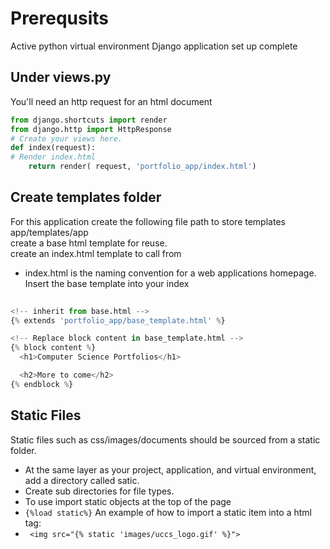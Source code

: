 # Prerequsits
Active python virtual environment
Django application set up complete

## Under views.py
You'll need an http request for an html document
```python 
from django.shortcuts import render
from django.http import HttpResponse
# Create your views here.
def index(request):
# Render index.html
    return render( request, 'portfolio_app/index.html')
```
## Create templates folder
For this application create the following file path to store templates<br>
app/templates/app <br>
create a base html template for reuse. <br>
create an index.html template to call from<br>
- index.html is the naming convention for a web applications homepage.
Insert the base template into your index
```python
 
<!-- inherit from base.html -->
{% extends 'portfolio_app/base_template.html' %}

<!-- Replace block content in base_template.html -->
{% block content %}
  <h1>Computer Science Portfolios</h1>

  <h2>More to come</h2>
{% endblock %}
```
## Static Files
Static files such as css/images/documents should be sourced from a static folder.<br>
- At the same layer as your project, application, and virtual environment, add a directory called satic.
- Create sub directories for file types.
- To use import static objects at the top of the page
- `{%load static%}` 
An example of how to import a static item into a html tag:
- ` <img src="{% static 'images/uccs_logo.gif' %}">`